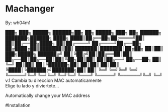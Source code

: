 # Machanger

By: wh04m1

███╗   ███╗ █████╗  ██████╗██╗  ██╗ █████╗ ███╗   ██╗ ██████╗ ███████╗██████╗ 
████╗ ████║██╔══██╗██╔════╝██║  ██║██╔══██╗████╗  ██║██╔════╝ ██╔════╝██╔══██╗
██╔████╔██║███████║██║     ███████║███████║██╔██╗ ██║██║  ███╗█████╗  ██████╔╝
██║╚██╔╝██║██╔══██║██║     ██╔══██║██╔══██║██║╚██╗██║██║   ██║██╔══╝  ██╔══██╗
██║ ╚═╝ ██║██║  ██║╚██████╗██║  ██║██║  ██║██║ ╚████║╚██████╔╝███████╗██║  ██║
╚═╝     ╚═╝╚═╝  ╚═╝ ╚═════╝╚═╝  ╚═╝╚═╝  ╚═╝╚═╝  ╚═══╝ ╚═════╝ ╚══════╝╚═╝  ╚═╝ v.1 
                      Cambia tu direccion MAC automaticamente                                                
                           Elige tu lado y diviertete...     

Automatically change your MAC address

#Installation 
